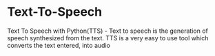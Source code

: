 # Text-To-Speech
Text To Speech with Python(TTS) - Text to speech is the generation of speech synthesized from the text. TTS is a very easy to use tool which converts the text entered, into audio
